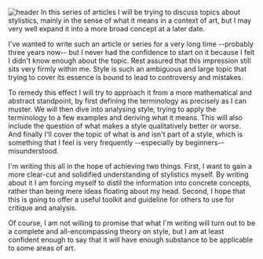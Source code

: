 ![header](https://filebox.tymoon.eu/file/TWpZeg==)
In this series of articles I will be trying to discuss topics about stylistics, mainly in the sense of what it means in a context of art, but I may very well expand it into a more broad concept at a later date.

I've wanted to write such an article or series for a very long time --probably three years now-- but I never had the confidence to start on it because I felt I didn't know enough about the topic. Rest assured that this impression still sits very firmly within me. Style is such an ambiguous and large topic that trying to cover its essence is bound to lead to controversy and mistakes.

To remedy this effect I will try to approach it from a more mathematical and abstract standpoint, by first defining the terminology as precisely as I can muster. We will then dive into analysing style, trying to apply the terminology to a few examples and deriving what it means. This will also include the question of what makes a style qualitatively better or worse. And finally I'll cover the topic of what is and isn't part of a style, which is something that I feel is very frequently --especially by beginners-- misunderstood.

I'm writing this all in the hope of achieving two things. First, I want to gain a more clear-cut and solidified understanding of stylistics myself. By writing about it I am forcing myself to distil the information into concrete concepts, rather than being mere ideas floating about my head. Second, I hope that this is going to offer a useful toolkit and guideline for others to use for critique and analysis.

Of course, I am not willing to promise that what I'm writing will turn out to be a complete and all-encompassing theory on style, but I am at least confident enough to say that it will have enough substance to be applicable to some areas of art.
